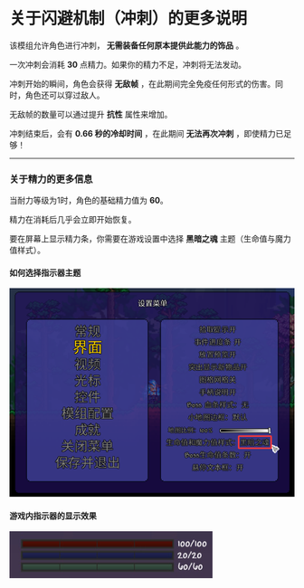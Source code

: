 ﻿# 关于闪避机制（冲刺）的更多说明

该模组允许角色进行冲刺， **无需装备任何原本提供此能力的饰品** 。

一次冲刺会消耗 **30** 点精力。如果你的精力不足，冲刺将无法发动。

冲刺开始的瞬间，角色会获得 **无敌帧** ，在此期间完全免疫任何形式的伤害。同时，角色还可以穿过敌人。

无敌帧的数量可以通过提升 **抗性** 属性来增加。

冲刺结束后，会有 **0.66 秒的冷却时间** ，在此期间 **无法再次冲刺** ，即使精力已足够！

---

### 关于精力的更多信息

当耐力等级为1时，角色的基础精力值为 **60**。

精力在消耗后几乎会立即开始恢复。

要在屏幕上显示精力条，你需要在游戏设置中选择 **黑暗之魂** 主题（生命值与魔力值样式）。

#### 如何选择指示器主题

![](images/Settings_DarkSoulsBars_ZH.png)

#### 游戏内指示器的显示效果

![](images/InGame_DarkSoulsBars.jpg)
